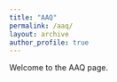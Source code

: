```yaml
---
title: "AAQ"
permalink: /aaq/
layout: archive
author_profile: true
---
```


Welcome to the AAQ page.
